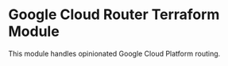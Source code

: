 # Google Cloud Router Terraform Module

This module handles opinionated Google Cloud Platform routing.